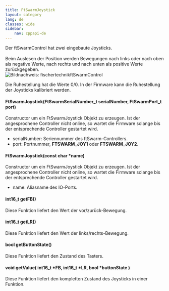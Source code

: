 ```yaml
---
title: FtSwarmJoystick
layout: category
lang: de
classes: wide
sidebar:
    nav: cppapi-de
---
```


<div class="apicontainer">
    <div class="apileft">
        Der ftSwarmControl hat zwei eingebaute Joysticks.<br><br>
        Beim Auslesen der Position werden Bewegungen nach links oder nach oben als negative Werte, nach rechts und nach unten als positive Werte zurückgegeben.
    </div>
    <div class="apiright apiimg"><img title="Bildnachweis: fischertechnik" src="/assets/img/analog/joystick.png">ftSwarmControl</div>
</div>

Die Ruhestellung hat die Werte 0/0. In der Firmware kann die Ruhestellung der Joysticks kalibriert werden.

#### FtSwarmJoystick(FtSwarmSerialNumber_t serialNumber, FtSwarmPort_t port)

Constructor um ein FtSwarmJoystick Objekt zu erzeugen. Ist der angesprochene Controller nicht online, so wartet die Firmware solange bis der entsprechende Controller gestartet wird.

- serialNumber: Seriennummer des ftSwarm-Controllers.
- port: Portnummer, **FTSWARM_JOY1** oder **FTSWARM_JOY2**.

#### FtSwarmJoystick(const char *name)

Constructor um ein FtSwarmJoystick Objekt zu erzeugen. Ist der angesprochene Controller nicht online, so wartet die Firmware solange bis der entsprechende Controller gestartet wird.

- name: Aliasname des IO-Ports.

#### int16_t getFB()

Diese Funktion liefert den Wert der vor/zurück-Bewegung.

#### int16_t getLR()

Diese Funktion liefert den Wert der links/rechts-Bewegung.

#### bool getButtonState()

Diese Funktion liefert den Zustand des Tasters.

#### void getValue( int16_t *FB, int16_t *LR, bool *buttonState )

Diese Funktion liefert den kompletten Zustand des Joysticks in einer Funktion.